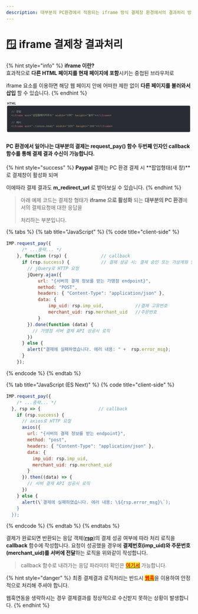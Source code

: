 ```yaml
---
description: 대부분의 PC환경에서 적용되는 iframe 방식 결제창 환경에서의 결과처리 방법을 안내합니다.
---
```


# 🪟 iframe 결제창 결과처리

{% hint style="info" %}
**iframe 이란?**\
효과적으로 **다른 HTML 페이지를 현재 페이지에 포함**시키는 중첩된 브라우저로

iframe 요소를 이용하면 해당 웹 페이지 안에 어떠한 제한 없이 **다른 페이지를 불러와서 삽입** 할 수 있습니다.
{% endhint %}

![iframe 예시](<../../../.gitbook/assets/image (18) (1) (1) (1) (1) (1) (1) (1) (1).png>)

#### **PC 환경**에서 일어나는 대부분의 결제는 **request\_pay**() 함수 두번째 인자인 **callback** 함수를 통해 결제 결과 수신이 가능합니다.

{% hint style="success" %}
**Paypal** 결제는 PC 환경 결제 시 **팝업형태(새 창)**로 결제창이 활성화 되며

이에따라 결제 결과도 **m\_redirect\_url** 로 받아보실 수 있습니다.
{% endhint %}

> 아래 예제 코드는 결제창 형태가 **iframe 으로 활성화** 되는 **대부분의 PC 환경**에서의 결제요청애 대한 응답을
>
> 처리하는 부분입니다.

{% tabs %}
{% tab title="JavaScript" %}
{% code title="client-side" %}
```javascript
IMP.request_pay({
      /* ...중략... */
    }, function (rsp) {             // callback
      if (rsp.success) {            // 결제 성공 시: 결제 승인 또는 가상계좌 발급에 성공한 경우
        // jQuery로 HTTP 요청
        jQuery.ajax({
            url: "{서버의 결제 정보를 받는 가맹점 endpoint}", 
            method: "POST",
            headers: { "Content-Type": "application/json" },
            data: {
                imp_uid: rsp.imp_uid,            //결제 고유번호     
                merchant_uid: rsp.merchant_uid   //주문번호
            }
        }).done(function (data) {
          // 가맹점 서버 결제 API 성공시 로직
        })
      } else {
        alert("결제에 실패하였습니다. 에러 내용: " +  rsp.error_msg);
      }
    });
```
{% endcode %}
{% endtab %}

{% tab title="JavaScript (ES Next)" %}
{% code title="client-side" %}
```javascript
IMP.request_pay({
    /* ...중략... */
  }, rsp => {                      // callback
    if (rsp.success) {   
      // axios로 HTTP 요청
      axios({
        url: "{서버의 결제 정보를 받는 endpoint}",
        method: "post",
        headers: { "Content-Type": "application/json" },
        data: {
          imp_uid: rsp.imp_uid,
          merchant_uid: rsp.merchant_uid
        }
      }).then((data) => {
        // 서버 결제 API 성공시 로직
      })
    } else {
      alert(\`결제에 실패하였습니다. 에러 내용: \${rsp.error_msg}\`);
    }
  });
```
{% endcode %}
{% endtab %}
{% endtabs %}

결제가 완료되면 반환되는 응답 객체([**rsp**](../../../sdk/javascript-sdk/))의 결제 성공 여부에 따라 처리 로직을 **callback** 함수에 작성합니다. 요청이 성공했을 경우에 **결제번호(imp\_uid)와 주문번호(merchant\_uid)를 서버에 전달**하는 로직을 위와같이 작성합니다.

> callback 함수로 내려가는 응답 파라미터 확인은 [<mark style="color:red;">**여기서**</mark>](../../../sdk/javascript-sdk/undefined-1.md) 가능합니다.

{% hint style="danger" %}
최종 결제결과 로직처리는 반드시 [<mark style="color:red;">**웹훅**</mark>](../../../undefined-1/webhook.md)을 이용하여 안정적으로 처리해 주셔야 합니다.

웹훅연동을 생략하시는 경우 결제결과를 정상적으로 수신받지 못하는 상황이 발생합니다.
{% endhint %}
